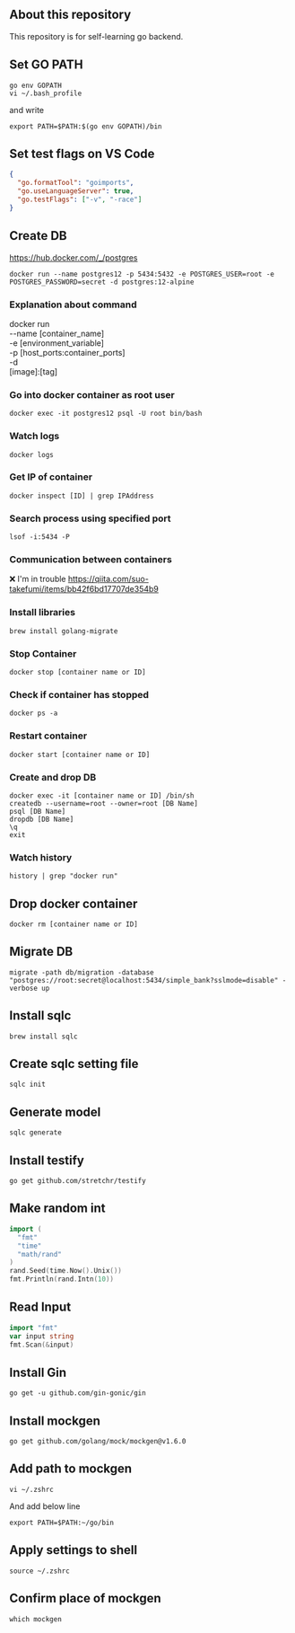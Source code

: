 ## About this repository

This repository is for self-learning go backend.

## Set GO PATH

```shell
go env GOPATH
vi ~/.bash_profile
```

and write

```
export PATH=$PATH:$(go env GOPATH)/bin
```

## Set test flags on VS Code

```json
{
  "go.formatTool": "goimports",
  "go.useLanguageServer": true,
  "go.testFlags": ["-v", "-race"]
}
```

## Create DB

https://hub.docker.com/_/postgres

```shell
docker run --name postgres12 -p 5434:5432 -e POSTGRES_USER=root -e POSTGRES_PASSWORD=secret -d postgres:12-alpine
```

### Explanation about command

docker run  
--name [container_name]  
-e [environment_variable]  
-p [host_ports:container_ports]  
-d  
[image]:[tag]

### Go into docker container as root user

```shell
docker exec -it postgres12 psql -U root bin/bash
```

### Watch logs

```shell
docker logs
```

### Get IP of container

```shell
docker inspect [ID] | grep IPAddress
```

### Search process using specified port

```shell
lsof -i:5434 -P
```

### Communication between containers

❌ I'm in trouble
https://qiita.com/suo-takefumi/items/bb42f6bd17707de354b9

### Install libraries

```shell
brew install golang-migrate
```

### Stop Container

```shell
docker stop [container name or ID]
```

### Check if container has stopped

```shell
docker ps -a
```

### Restart container

```shell
docker start [container name or ID]
```

### Create and drop DB

```shell
docker exec -it [container name or ID] /bin/sh
createdb --username=root --owner=root [DB Name]
psql [DB Name]
dropdb [DB Name]
\q
exit
```

### Watch history

```shell
history | grep "docker run"
```

## Drop docker container

```shell
docker rm [container name or ID]
```

## Migrate DB

```shell
migrate -path db/migration -database "postgres://root:secret@localhost:5434/simple_bank?sslmode=disable" -verbose up
```

## Install sqlc

```shell
brew install sqlc
```

## Create sqlc setting file

```shell
sqlc init
```

## Generate model

```shell
sqlc generate
```

## Install testify

```shell
go get github.com/stretchr/testify
```

## Make random int

```go
import (
  "fmt"
  "time"
  "math/rand"
)
rand.Seed(time.Now().Unix())
fmt.Println(rand.Intn(10))
```

## Read Input

```go
import "fmt"
var input string
fmt.Scan(&input)
```

## Install Gin

```shell
go get -u github.com/gin-gonic/gin
```

## Install mockgen

```shell
go get github.com/golang/mock/mockgen@v1.6.0
```

## Add path to mockgen

```shell
vi ~/.zshrc
```

And add below line

```shell
export PATH=$PATH:~/go/bin
```

## Apply settings to shell

```shell
source ~/.zshrc
```

## Confirm place of mockgen

```shell
which mockgen
```
